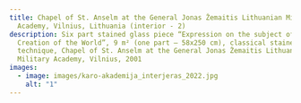 ```yaml
---
title: Chapel of St. Anselm at the General Jonas Žemaitis Lithuanian Military
  Academy, Vilnius, Lithuania (interior - 2)
description: Six part stained glass piece “Expression on the subject of the
  Creation of the World”, 9 m² (one part – 58x250 cm), classical stained glass
  technique, Chapel of St. Anselm at the General Jonas Žemaitis Lithuanian
  Military Academy, Vilnius, 2001
images:
  - image: images/karo-akademija_interjeras_2022.jpg
    alt: "1"
---
```

